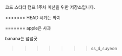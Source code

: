 코드 스타터 캠프 1주차 미션을 위한 저장소입니다.

<<<<<<< HEAD
시계는 와치

=======
apple은 사과

banana는 념념긋
>>>>>>> ss_4_suyeon
